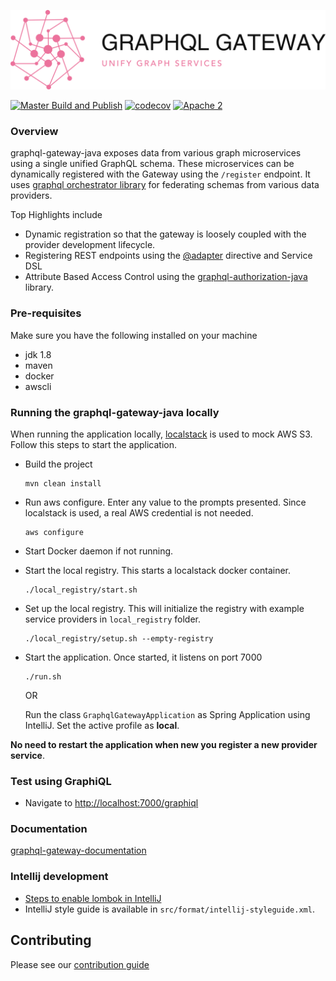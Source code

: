 <div align="center">

  ![graphql-gateway-java](./logo.png)

</div>

[![ Master Build and Publish](https://github.com/graph-quilt/graphql-gateway-java/actions/workflows/master.yml/badge.svg?branch=master&event=push)](https://github.com/graph-quilt/graphql-gateway-java/actions/workflows/master.yml)
[![codecov](https://codecov.io/gh/graph-quilt/graphql-gateway-java/branch/master/graph/badge.svg?token=G392PV1BAI)](https://codecov.io/gh/graph-quilt/graphql-gateway-java) 
[![Apache 2](http://img.shields.io/badge/license-Apache%202-brightgreen.svg)](http://www.apache.org/licenses/LICENSE-2.0)

### Overview

graphql-gateway-java exposes data from various graph microservices using a single unified GraphQL schema. These microservices can be dynamically
registered with the Gateway using the `/register` endpoint. It uses [graphql orchestrator library](https://github.com/graph-quilt/graphql-orchestrator-java) for federating schemas from 
various data providers. 

Top Highlights include

* Dynamic registration so that the gateway is loosely coupled with the provider development lifecycle.
* Registering REST endpoints using the [@adapter](https://github.com/graph-quilt/graphql-service-adapters) directive and Service DSL
* Attribute Based Access Control using the [graphql-authorization-java](https://github.com/graph-quilt/graphql-authorization-java) library.

### Pre-requisites

Make sure you have the following installed on your machine

* jdk 1.8
* maven
* docker
* awscli 

### Running the graphql-gateway-java locally

When running the application locally, [localstack](https://localstack.cloud/) is used to mock AWS S3.  Follow this steps to start the application.

* Build the project
    ```
    mvn clean install
    ```

* Run aws configure.  Enter any value to the prompts presented.  Since localstack is used, a real AWS credential is not needed.
    ```
    aws configure
    ```

* Start Docker daemon if not running.
    
* Start the local registry.  This starts a localstack docker container.
    ```
    ./local_registry/start.sh
    ```
  
* Set up the local registry.  This will initialize the registry with example service providers in `local_registry` folder.
    ```
    ./local_registry/setup.sh --empty-registry
    ```
    
* Start the application.  Once started, it listens on port 7000

    ```
    ./run.sh
    ```
    OR 
   
    Run the class `GraphqlGatewayApplication` as Spring Application using IntelliJ. Set the active profile as **local**.
    
**No need to restart the application when new you register a new provider service**.
  
### Test using GraphiQL

* Navigate to [http://localhost:7000/graphiql](http://localhost:7000/graphiql)

### Documentation
[graphql-gateway-documentation](https://graph-quilt.github.io/graphql-orchestrator-java/) <br/>


### Intellij development

* [Steps to enable lombok in IntelliJ](https://www.baeldung.com/lombok-ide)
* IntelliJ style guide is available in `src/format/intellij-styleguide.xml`. 

## Contributing

Please see our [contribution guide](.github/CONTRIBUTING.md)

